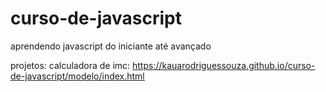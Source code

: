 # curso-de-javascript
 aprendendo javascript do iniciante até avançado 

 projetos: 
 calculadora de imc: https://kauarodriguessouza.github.io/curso-de-javascript/modelo/index.html
